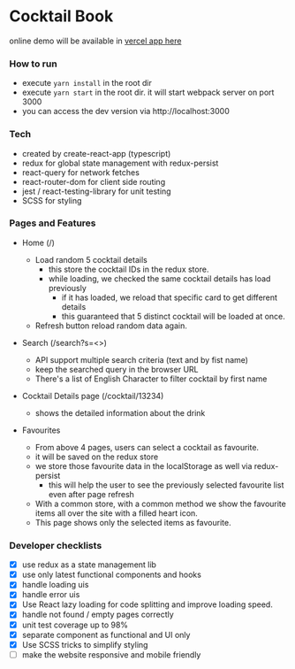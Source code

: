 # Cocktail Book

online demo will be available in [vercel app here](https://cocktail-book.vercel.app/)

### How to run
- execute `yarn install` in the root dir
- execute `yarn start` in the root dir. it will start webpack server on port 3000
- you can access the dev version via http://localhost:3000

### Tech
- created by create-react-app (typescript)
- redux for global state management with redux-persist
- react-query for network fetches
- react-router-dom for client side routing
- jest / react-testing-library for unit testing
- SCSS for styling

### Pages and Features
- Home (/)
  - Load random 5 cocktail details
    - this store the cocktail IDs in the redux store. 
    - while loading, we checked the same cocktail details has load previously
      - if it has loaded, we reload that specific card to get different details
      - this guaranteed that 5 distinct cocktail will be loaded at once.
  - Refresh button reload random data again.
  
- Search (/search?s=<>)
  - API support multiple search criteria (text and by fist name)
  - keep the searched query in the browser URL
  - There's a list of English Character to filter cocktail by first name 

- Cocktail Details page (/cocktail/13234)
  - shows the detailed information about the drink

- Favourites
  - From above 4 pages, users can select a cocktail as favourite.
  - it will be saved on the redux store
  - we store those favourite data in the localStorage as well via redux-persist
    - this will help the user to see the previously selected favourite list even after page refresh
  - With a common store, with a common method we show the favourite items all over the site with a filled heart icon.
  - This page shows only the selected items as favourite.

### Developer checklists
- [x] use redux as a state management lib
- [x] use only latest functional components and hooks
- [x] handle loading uis
- [x] handle error uis
- [x] Use React lazy loading for code splitting and improve loading speed.
- [x] handle not found / empty pages correctly
- [x] unit test coverage up to 98%
- [x] separate component as functional and UI only
- [x] Use SCSS tricks to simplify styling
- [ ] make the website responsive and mobile friendly
